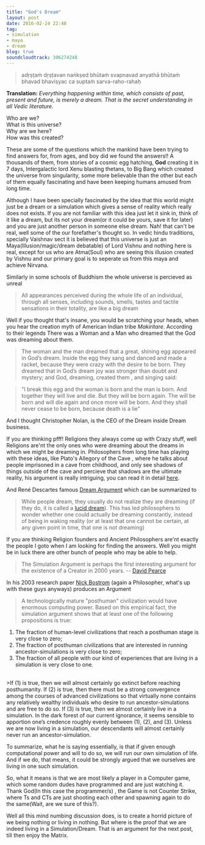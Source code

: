 ```yaml
---
title: "God's Dream"
layout: post
date: 2016-02-24 22:48
tag:
- simulation
- maya
- dream
blog: true
soundcloudtrack: 306274248
---
```


>adṛṣṭaṁ dṛṣṭavan naṅkṣed
>bhūtaṁ svapnavad anyathā
>bhūtaṁ bhavad bhaviṣyac ca
>suptaṁ sarva-raho-rahaḥ

**Translation:** *Everything happening within time, which consists of past, present and future, is merely a dream. That is the secret understanding in all Vedic literature.*

Who are we?<br>
What is this universe?<br>
Why are we here?<br>
How was this created?<br>

These are some of the questions which the mankind have been trying to find answers for, from ages, and boy did we found the answers!! A thousands of them, from stories of a cosmic egg hatching, **God** creating it in 7 days, Intergalactic lord Xenu blasting thetans, to Big Bang which created the universe from singularity, some more believable than the other but each of them equally fascinating and have been keeping humans amused from long time.

Although I have been specially fascinated by the idea that this world might just be a dream or a simulation which gives a sense of reality which really does not exists. If you are not familiar with this idea just let it sink in, think of it like a dream, but its not your dream(or it could be yours, save it for later) and you are just another person in someone else dream. Nah! that can't be real, well some of the our forefather's thought so. In vedic hindu traditions, specially Vaishnav sect it is believed that this universe is just an Maya(Illusion/magic/dream debatable) of Lord Vishnu and nothing here is real, except for us who are Atma(Soul) who are seeing this illusion created by Vishnu and our primary goal is to seperate us from this maya and achieve Nirvana.

Similarly in some schools of Buddhism the whole universe is percieved as unreal

>All appearances perceived during the whole life of an individual, through all senses, including sounds, smells, tastes and tactile sensations in their totality, are like a big dream

Well if you thought that's insane, you would be scratching your heads, when you hear the creation myth of American Indian tribe *Makiritare*. According to their legends There was a Woman and a Man who dreamed that the God was dreaming about them.

>The woman and the man dreamed that a great, shining egg appeared in God’s dream. Inside the egg they sang and danced and made a racket, because they were crazy with the desire to be born. They dreamed that in God’s dream joy was stronger than doubt and mystery; and God, dreaming, created them , and singing said:
 
>"I break this egg and the woman is born and the man is born. And together they will live and die. But they will be born again. The will be born and will die again and once more will be born. And they shall never cease to be born, because death is a lie"

And I thought Christopher Nolan, is the CEO of the Dream inside Dream business.

If you are thinking pfff! Religions they always come up with Crazy stuff, well Religions are'nt the only ones who were dreaming about the dreams in which we might be dreaming in. Philosophers from long time has playing with these ideas, like Plato's Allegory of the Cave , where he talks about people imprisoned in a cave from childhood, and only see shadows of things outside of the cave and percieve that shadows are the ultimate reality, his argument is really intriguing, you can read it in detail [here](https://en.wikipedia.org/wiki/Allegory_of_the_Cave). 

And René Descartes famous [Dream Argument](https://en.wikipedia.org/wiki/Dream_argument) which can be summarized to

>While people dream, they usually do not realize they are dreaming (if they do, it is called a [lucid dream](https://en.wikipedia.org/wiki/Lucid_dreaming)). This has led philosophers to wonder whether one could actually be dreaming constantly, instead of being in waking reality (or at least that one cannot be certain, at any given point in time, that one is not dreaming)

If you are thinking Religion founders and Ancient Philosophers are'nt exactly the people I goto when I am looking for finding the answers. Well you might be in luck there are other bunch of people who may be able to help.

>The Simulation Argument is perhaps the first interesting argument for the existence of a Creator in 2000 years.
-- [David Pearce](https://en.wikipedia.org/wiki/David_Pearce_(philosopher))

In his 2003 research paper [Nick Bostrom](https://en.wikipedia.org/wiki/Nick_Bostrom) (again a Philosopher, what's up with these guys anyways) produces an Argument 

>A technologically mature "posthuman" civilization would have enormous computing power. Based on this empirical fact, the simulation argument shows that at least one of the following propositions is true:<br>
1) The fraction of human-level civilizations that reach a posthuman stage is very close to zero;<br>
2) The fraction of posthuman civilizations that are interested in running ancestor-simulations is very close to zero;<br>
3) The fraction of all people with our kind of experiences that are living in a simulation is very close to one.<br>
<br>
>If (1) is true, then we will almost certainly go extinct before reaching posthumanity. If (2) is true, then there must be a strong convergence among the courses of advanced civilizations so that virtually none contains any relatively wealthy individuals who desire to run ancestor-simulations and are free to do so. If (3) is true, then we almost certainly live in a simulation. In the dark forest of our current ignorance, it seems sensible to apportion one’s credence roughly evenly between (1), (2), and (3).
Unless we are now living in a simulation, our descendants will almost certainly never run an ancestor-simulation.

To summarize, what he is saying essentially, is that if given enough computational power and will to do so, we will run our own simulation of life.
And if we do, that means, it could be strongly argued that we ourselves are living in one such simulation.

So, what it means is that we are most likely a player in a Computer game, which some random dudes have programmed and are just watching it. Thank God(In this case the programmer/s) , the Game is not Counter Strike, where Ts and CTs are just shooting each other and spawning again to do the same(Wait, are we sure of this?).

Well all this mind numbing discussion does, is to create a horrid picture of we being nothing or living in nothing. But where is the proof that we are indeed living in a Simulation/Dream. That is an argument for the next post, till then enjoy the Matrix.
